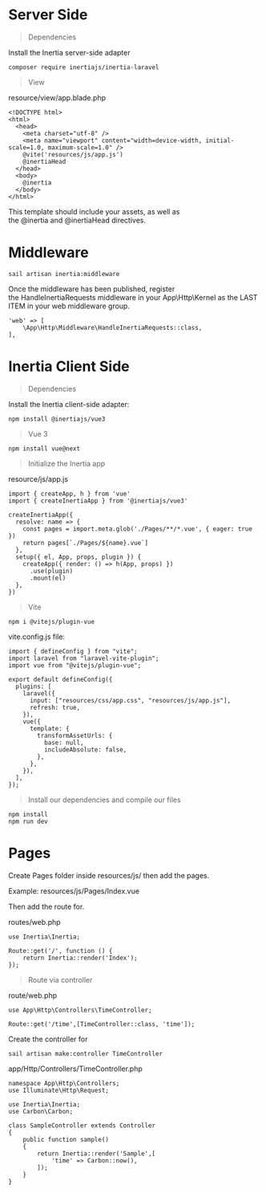 # Server Side

> Dependencies

Install the Inertia server-side adapter
```
composer require inertiajs/inertia-laravel
```

> View

resource/view/app.blade.php
```
<!DOCTYPE html>
<html>
  <head>
    <meta charset="utf-8" />
    <meta name="viewport" content="width=device-width, initial-scale=1.0, maximum-scale=1.0" />
    @vite('resources/js/app.js')
    @inertiaHead
  </head>
  <body>
    @inertia
  </body>
</html>
```

This template should include your assets, as well as the @inertia and @inertiaHead directives.

# Middleware

```
sail artisan inertia:middleware
```

Once the middleware has been published, register the HandleInertiaRequests middleware in your App\Http\Kernel as the LAST ITEM in your web middleware group.

```
'web' => [
    \App\Http\Middleware\HandleInertiaRequests::class,
],
```

# Inertia Client Side

> Dependencies

Install the Inertia client-side adapter:
```
npm install @inertiajs/vue3
```

> Vue 3

```
npm install vue@next
```

> Initialize the Inertia app

resource/js/app.js
```
import { createApp, h } from 'vue'
import { createInertiaApp } from '@inertiajs/vue3'

createInertiaApp({
  resolve: name => {
    const pages = import.meta.glob('./Pages/**/*.vue', { eager: true })
    return pages[`./Pages/${name}.vue`]
  },
  setup({ el, App, props, plugin }) {
    createApp({ render: () => h(App, props) })
      .use(plugin)
      .mount(el)
  },
})
```

> Vite

```
npm i @vitejs/plugin-vue
```

vite.config.js file:
```
import { defineConfig } from "vite";
import laravel from "laravel-vite-plugin";
import vue from "@vitejs/plugin-vue";

export default defineConfig({
  plugins: [
    laravel({
      input: ["resources/css/app.css", "resources/js/app.js"],
      refresh: true,
    }),
    vue({
      template: {
        transformAssetUrls: {
          base: null,
          includeAbsolute: false,
        },
      },
    }),
  ],
});
```

> Install our dependencies and compile our files
```
npm install
npm run dev
```

# Pages

Create Pages folder inside resources/js/ then add the pages.    

Example: resources/js/Pages/Index.vue   

Then add the route for.

routes/web.php
```
use Inertia\Inertia;

Route::get('/', function () {
    return Inertia::render('Index');
});
```

> Route via controller

route/web.php
```
use App\Http\Controllers\TimeController;

Route::get('/time',[TimeController::class, 'time']);
```

Create the controller for
```
sail artisan make:controller TimeController
```

app/Http/Controllers/TimeController.php
```
namespace App\Http\Controllers;
use Illuminate\Http\Request;

use Inertia\Inertia;
use Carbon\Carbon;

class SampleController extends Controller
{
    public function sample()
    {
        return Inertia::render('Sample',[ 
            'time' => Carbon::now(),
        ]);
    }
}
```
